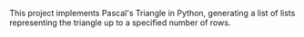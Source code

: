 This project implements Pascal's Triangle in Python, generating a list of lists representing the triangle up to a specified number of rows.
